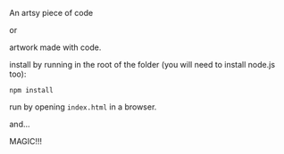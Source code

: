 An artsy piece of code

or

artwork made with code.

install by running in the root of the folder (you will need to install node.js too):

```
npm install
```

run by opening `index.html` in a browser.

and...

MAGIC!!!

